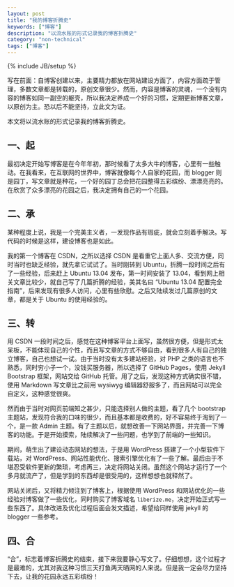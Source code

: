 ```yaml
---
layout: post
title: "我的博客折腾史"
keywords: ["博客"]
description: "以流水账的形式记录我的博客折腾史"
category: "non-technical"
tags: ["博客"]
---
```

{% include JB/setup %}

写在前面：自博客创建以来，主要精力都放在网站建设方面了，内容方面疏于管理，多数文章都是转载的，原创文章很少。然而，内容是博客的灵魂，一个没有内容的博客如同一副空的躯壳，所以我决定养成一个好的习惯，定期更新博客文章，以原创为主。恐以后不能坚持，立此文为证。

本文将以流水账的形式记录我的博客折腾史。

## 一、起

最初决定开始写博客是在今年年初，那时候看了太多大牛的博客，心里有一些触动。在我看来，在互联网的世界中，博客就像每个人自家的花园，而 blogger 则是园丁，写文章就是种花，一个好的园丁总会把花园整得五彩缤纷、漂漂亮亮的。在欣赏了众多漂亮的花园之后，我决定拥有自己的一个花园。

## 二、承

某种程度上说，我是一个完美主义者，一发现作品有瑕疵，就会立刻着手解决。写代码的时候是这样，建设博客也是如此。

我的第一个博客在 CSDN，之所以选择 CSDN 是看重它上面人多、交流方便，同时当时也缺乏经验，就先拿它试试了。当时刚转到 Ubuntu，折腾一段时间之后有了一些经验，后来赶上 Ubuntu 13.04 发布，第一时间安装了 13.04，看到网上相关文章比较少，就自己写了几篇折腾的经验，美其名曰 “Ubuntu 13.04 配置完全指南”，后来发现有很多人访问，心里有些欣慰。之后又陆续发过几篇原创的文章，都是关于 Ubuntu 的使用经验的。

## 三、转

用 CSDN 一段时间之后，感觉在这种博客平台上面写，虽然很方便，但是形式太呆板，不能体现自己的个性，而且写文章的方式不够自由，看到很多人有自己的独立博客，自己也想试一试。由于当时没有太多建站经验，对 PHP 之类的语言也不熟悉，同时穷小子一个，没钱买服务器，所以选择了 GitHub Pages，使用 Jekyll Bootstrap 框架，网站交给 GitHub 托管。用了之后，发现这种方式确实很不错，使用 Markdown 写文章比之前用 wysiwyg 编辑器舒服多了，而且网站可以完全自定义，这种感觉很爽。

然而由于当时对网页前端知之甚少，只能选择别人做的主题，看了几个 bootstrap 主题站，发现符合我的口味的很少，而且基本都是收费的，好不容易终于淘到了一个，是一款 Admin 主题。有了主题以后，就想改善一下网站界面，并完善一下博客的功能。于是开始摸索，陆续解决了一些问题，也学到了前端的一些知识。

期间，萌生出了建设动态网站的想法，于是用 WordPress 搭建了一个小型软件下载站，对 WordPress、网站性能优化、搜索引擎优化有了一些了解。最后由于不堪忍受软件更新的繁琐，考虑再三，决定将网站关闭。虽然这个网站才运行了一个多月就流产了，但是学到的东西却是很受用的，这样想想也就释然了。

网站关闭后，又将精力倾注到了博客上，根据使用 WordPress 和网站优化的一些经验对博客做了一些优化，同时购买了博客域名 `liberize.me`，决定开始正式写一些东西了。具体改进及优化过程后面会发文描述，希望给同样使用 jekyll 的 blogger 一些参考。

## 四、合

“合”，标志着博客折腾史的结束，接下来我要静心写文了。仔细想想，这个过程才是最难的，尤其对我这种习惯三天打鱼两天晒网的人来说。但是我一定会尽力坚持下去，让我的花园永远五彩缤纷！
